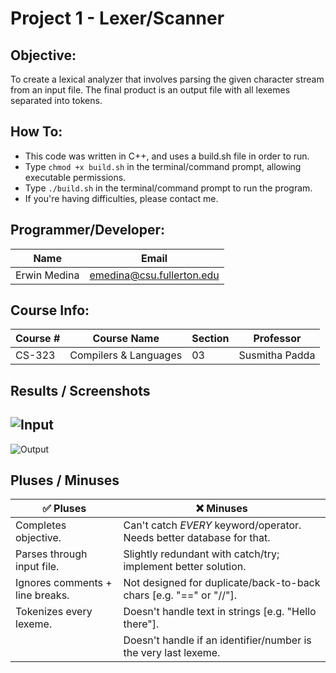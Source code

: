 # Project 1 - Lexer/Scanner

## Objective:
To create a lexical analyzer that involves parsing the given character stream from an input file. The final product is an output file with all lexemes separated into tokens.

## How To:
- This code was written in C++, and uses a build.sh file in order to run.
- Type `chmod +x build.sh` in the terminal/command prompt, allowing executable permissions.
- Type `./build.sh` in the terminal/command prompt to run the program.
- If you're having difficulties, please contact me.

## Programmer/Developer:
Name | Email
---- | -----
Erwin Medina | emedina@csu.fullerton.edu

## Course Info:
Course # | Course Name | Section | Professor
-------- | ----------- | ------- | ----------
CS-323 | Compilers & Languages | 03 | Susmitha Padda

## Results / Screenshots

![Input](https://i.imgur.com/Z6zElWg.png)
---
![Output](https://i.imgur.com/vElWkKK.png)

## Pluses / Minuses
✅ Pluses | ❌ Minuses
------ | -------
Completes objective. | Can't catch _EVERY_ keyword/operator. Needs better database for that.
Parses through input file. | Slightly redundant with catch/try; implement better solution.
Ignores comments + line breaks. | Not designed for duplicate/back-to-back chars [e.g. "==" or "//"].
Tokenizes every lexeme. | Doesn't handle text in strings [e.g. "Hello there"].
|| Doesn't handle if an identifier/number is the very last lexeme.
